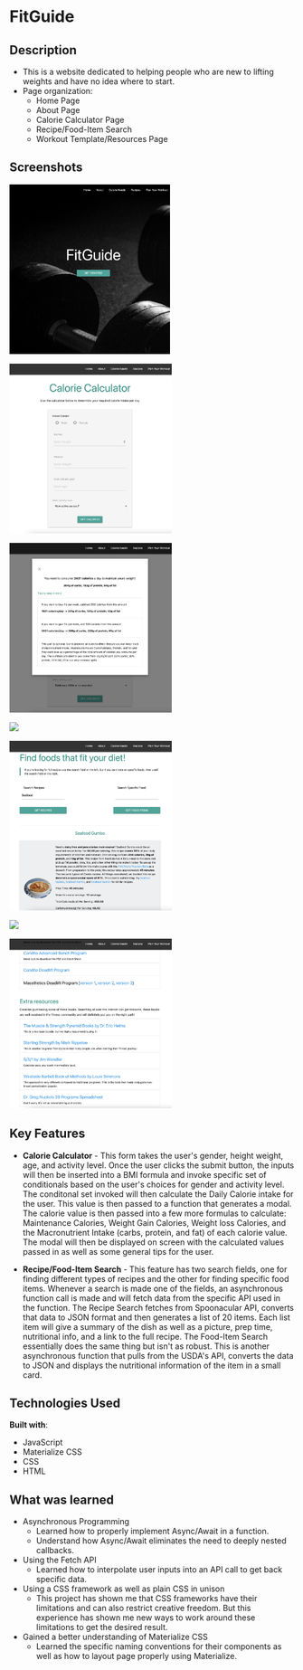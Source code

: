 # FitGuide

## Description

- This is a website dedicated to helping people who are new to lifting weights and have no idea where to start.
- Page organization:
  - Home Page
  - About Page
  - Calorie Calculator Page
  - Recipe/Food-Item Search
  - Workout Template/Resources Page

## Screenshots

<p class="center">
  <img src="/assets/pictures/readme-photos/home-page.png" height="300" weight="300">
</p>
<p class="center">
  <img src="/assets/pictures/readme-photos/calculator-page.png" height="300" weight="300">
</p>
<p class="center">
  <img src="/assets/pictures/readme-photos/modal.png" height="300" weight="300">
</p>
<p class="center">
  <img src="/assets/pictures/readme-photos/recipe-page1.png" height="300" weight="300">
</p>
<p class="center">
  <img src="/assets/pictures/readme-photos/recipe-page2.png" height="300" weight="300">
</p>
<p class="center">
  <img src="/assets/pictures/readme-photos/resources-page1.png" height="300" weight="300">
</p>
<p class="center">
  <img src="/assets/pictures/readme-photos/resources-page3.png" height="300" weight="300">
</p>

## Key Features

- **Calorie Calculator** - This form takes the user's gender, height weight, age, and activity level. Once the user clicks the submit button, the inputs will then be inserted into a BMI formula and invoke specific set of conditionals based on the user's choices for gender and activity level. The conditonal set invoked will then calculate the Daily Calorie intake for the user. This value is then passed to a function that generates a modal. The calorie value is then passed into a few more formulas to calculate: Maintenance Calories, Weight Gain Calories, Weight loss Calories, and the Macronutrient Intake (carbs, protein, and fat) of each calorie value. The modal will then be displayed on screen with the calculated values passed in as well as some general tips for the user.

- **Recipe/Food-Item Search** - This feature has two search fields, one for finding different types of recipes and the other for finding specific food items. Whenever a search is made one of the fields, an asynchronous function call is made and will fetch data from the specific API used in the function. The Recipe Search fetches from Spoonacular API, converts that data to JSON format and then generates a list of 20 items. Each list item will give a summary of the dish as well as a picture, prep time, nutritional info, and a link to the full recipe. The Food-Item Search essentially does the same thing but isn't as robust. This is another asynchronous function that pulls from the USDA's API, converts the data to JSON and displays the nutritional information of the item in a small card.

## Technologies Used

**Built with**:

- JavaScript
- Materialize CSS
- CSS
- HTML

## What was learned

- Asynchronous Programming
  - Learned how to properly implement Async/Await in a function.
  - Understand how Async/Await eliminates the need to deeply nested callbacks.
- Using the Fetch API
  - Learned how to interpolate user inputs into an API call to get back specific data.
- Using a CSS framework as well as plain CSS in unison
  - This project has shown me that CSS frameworks have their limitations and can also restrict creative freedom. But this experience has shown me new ways to work around these limitations to get the desired result.
- Gained a better understanding of Materialize CSS
  - Learned the specific naming conventions for their components as well as how to layout page properly using Materialize.
